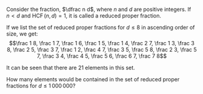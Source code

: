 Consider the fraction, $\dfrac n d$, where $n$ and $d$ are positive
integers. If $n \lt d$ and $\operatorname{HCF}(n,d)=1$, it is called a
reduced proper fraction.

If we list the set of reduced proper fractions for $d \le 8$ in
ascending order of size, we get:
$$\frac 1 8, \frac 1 7, \frac 1 6, \frac 1 5, \frac 1 4, \frac 2 7, \frac 1 3, \frac 3 8, \frac 2 5, \frac 3 7, \frac 1 2, \frac 4 7, \frac 3 5, \frac 5 8, \frac 2 3, \frac 5 7, \frac 3 4, \frac 4 5, \frac 5 6, \frac 6 7, \frac 7 8$$

It can be seen that there are $21$ elements in this set.

How many elements would be contained in the set of reduced proper
fractions for $d \le 1\,000\,000$?
